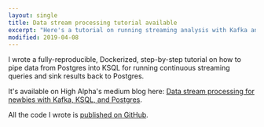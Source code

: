 ```yaml
---
layout: single
title: Data stream processing tutorial available
excerpt: "Here's a tutorial on running streaming analysis with Kafka and KSQL."
modified: 2019-04-08
---
```


I wrote a fully-reproducible, Dockerized, step-by-step tutorial
on how to pipe data from Postgres into KSQL for running continuous streaming
queries and sink results back to Postgres.

It's available on High Alpha's medium blog here:
[Data stream processing for newbies with Kafka, KSQL, and Postgres](https://medium.com/high-alpha/data-stream-processing-for-newbies-with-kafka-ksql-and-postgres-c30309cfaaf8).

All the code I wrote is [published on GitHub](https://github.com/mtpatter/postgres-kafka-demo).
